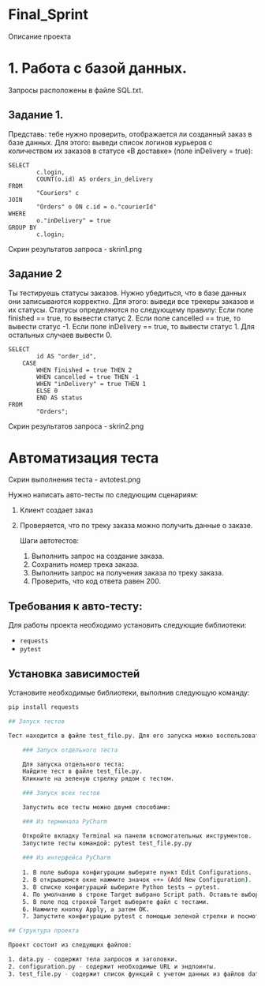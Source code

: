 ﻿# Final_Sprint

Описание проекта

# 1. Работа с базой данных. 

Запросы расположены в файле SQL.txt.

## Задание 1.

Представь: тебе нужно проверить, отображается ли созданный заказ в базе данных.
Для этого: выведи список логинов курьеров с количеством их заказов в статусе «В доставке» (поле inDelivery = true):

	SELECT
    		c.login,
    		COUNT(o.id) AS orders_in_delivery
	FROM
    		"Couriers" c
	JOIN
    		"Orders" o ON c.id = o."courierId"
	WHERE
    		o."inDelivery" = true
	GROUP BY
    		c.login;

Скрин результатов запроса - skrin1.png

## Задание 2

Ты тестируешь статусы заказов. Нужно убедиться, что в базе данных они записываются корректно.
Для этого: выведи все трекеры заказов и их статусы. 
Статусы определяются по следующему правилу:
Если поле finished == true, то вывести статус 2.
Если поле canсelled == true, то вывести статус -1.
Если поле inDelivery == true, то вывести статус 1.
Для остальных случаев вывести 0.

	SELECT 
    		id AS "order_id",
    	CASE 
        	WHEN finished = true THEN 2
        	WHEN cancelled = true THEN -1
        	WHEN "inDelivery" = true THEN 1
        	ELSE 0
    		END AS status
	FROM 
    		"Orders";

Скрин результатов запроса - skrin2.png

# Автоматизация теста

Скрин выполнения теста - avtotest.png

Нужно написать авто-тесты по следующим сценариям:

1. Клиент создает заказ
2. Проверяется, что по треку заказа можно получить данные о заказе. 
	
	Шаги автотестов:
		
	1. Выполнить запрос на создание заказа.
	2. Сохранить номер трека заказа.
	3. Выполнить запрос на получения заказа по треку заказа.
	4. Проверить, что код ответа равен 200.

## Требования к авто-тесту:
Для работы проекта необходимо установить следующие библиотеки:
- `requests`
- `pytest`

## Установка зависимостей

Установите необходимые библиотеки, выполнив следующую команду:

```bash
pip install requests 

## Запуск тестов

Тест находится в файле test_file.py. Для его запуска можно воспользоваться следующими способами:

	### Запуск отдельного теста

	Для запуска отдельного теста:
	Найдите тест в файле test_file.py.
	Кликните на зеленую стрелку рядом с тестом.

	### Запуск всех тестов

	Запустить все тесты можно двумя способами:

	### Из терминала PyCharm

	Откройте вкладку Terminal на панели вспомогательных инструментов.
	Запустите тесты командой: pytest test_file.py.py
	
	### Из интерфейса PyCharm
	
	1. В поле выбора конфигурации выберите пункт Edit Configurations.
	2. В открывшемся окне нажмите значок «+» (Add New Configuration).
	3. В списке конфигураций выберите Python tests → pytest.
	4. По умолчанию в строке Target выбрано Script path. Оставьте выбор без изменений.
	5. В поле под строкой Target выберите файл с тестами.
	6. Нажмите кнопку Apply, а затем OK.
	7. Запустите конфигурацию pytest с помощью зеленой стрелки и посмотрите результат.

## Структура проекта

Проект состоит из следующих файлов:

1. data.py - содержит тела запросов и заголовки.
2. configuration.py - содержит необходимые URL и эндпоинты.
3. test_file.py - содержит список функций с учетом данных из файлов data.py и configuration.py и готовый тест.

